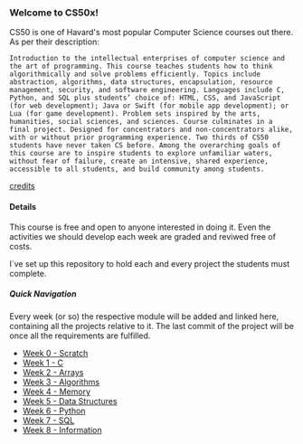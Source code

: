 ### Welcome to CS50x!

CS50 is one of Havard's most popular Computer Science courses out there. As per their description:

```
Introduction to the intellectual enterprises of computer science and the art of programming. This course teaches students how to think algorithmically and solve problems efficiently. Topics include abstraction, algorithms, data structures, encapsulation, resource management, security, and software engineering. Languages include C, Python, and SQL plus students’ choice of: HTML, CSS, and JavaScript (for web development); Java or Swift (for mobile app development); or Lua (for game development). Problem sets inspired by the arts, humanities, social sciences, and sciences. Course culminates in a final project. Designed for concentrators and non-concentrators alike, with or without prior programming experience. Two thirds of CS50 students have never taken CS before. Among the overarching goals of this course are to inspire students to explore unfamiliar waters, without fear of failure, create an intensive, shared experience, accessible to all students, and build community among students.
```
[credits](https://cs50.harvard.edu/x/2020/)

#### Details

This course is free and open to anyone interested in doing it. Even the activities we should develop each week are graded and reviwed free of costs.

I`ve set up this repository to hold each and every project the students must complete.

##### Quick Navigation

Every week (or so) the respective module will be added and linked here, containing all the projects relative to it. The last commit of the project will be once all the requirements are fulfilled.

* [Week 0 - Scratch](https://github.com/fabiosenracorrea/CS50/tree/master/Week_0_Scratch)
* [Week 1 - C](https://github.com/fabiosenracorrea/CS50/tree/master/Week_1_C)
* [Week 2 - Arrays](https://github.com/fabiosenracorrea/CS50/tree/master/Week_2_Arrays)
* [Week 3 - Algorithms](https://github.com/fabiosenracorrea/CS50/tree/master/Week_3_Algorithms)
* [Week 4 - Memory](https://github.com/fabiosenracorrea/CS50/tree/master/Week_4_Memory)
* [Week 5 - Data Structures](https://github.com/fabiosenracorrea/CS50/tree/master/Week_5_Data_Structures)
* [Week 6 - Python](https://github.com/fabiosenracorrea/CS50/tree/master/Week_6_Python)
* [Week 7 - SQL](https://github.com/fabiosenracorrea/CS50/tree/master/Week_7_SQL)
* [Week 8 - Information](https://github.com/fabiosenracorrea/CS50/tree/master/Week_8_Information)